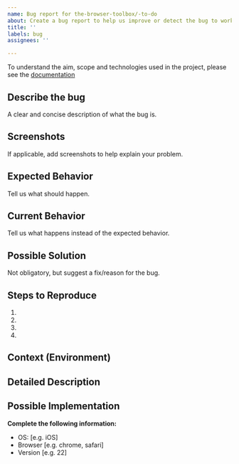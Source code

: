 ```yaml
---
name: Bug report for the-browser-toolbox/-to-do
about: Create a bug report to help us improve or detect the bug to work on.
title: ''
labels: bug
assignees: ''

---
```


To understand the aim, scope and technologies used in the project, please see the [documentation](https://docs.google.com/document/d/1cVS-PT4j1qJl5gNGLc_hlbrxiibcpaLUjZvXo_-s8CY/edit)

## Describe the bug
A clear and concise description of what the bug is.
<!--- Provide a general summary of the issue in the Title above -->

## Screenshots
If applicable, add screenshots to help explain your problem.
<!-- Try to add images or the screenshots of the issue that you are currently facing, if possible -->

## Expected Behavior
Tell us what should happen.
<!--- Tell us what should happen -->

## Current Behavior
Tell us what happens instead of the expected behavior.
<!--- Tell us what happens instead of the expected behavior -->

## Possible Solution
Not obligatory, but suggest a fix/reason for the bug.
<!--- Not obligatory, but suggest a fix/reason for the bug, -->

## Steps to Reproduce
<!--- Provide a link to a live example, or an unambiguous set of steps to -->
<!--- reproduce this bug. Include code to reproduce, if relevant -->
1.
2.
3.
4.

## Context (Environment)
<!--- How has this issue affected you? What are you trying to accomplish? -->
<!--- Providing context helps us come up with a solution that is most useful in the real world -->

<!--- Provide a general summary of the issue in the Title above -->

## Detailed Description
<!--- Provide a detailed description of the change or addition you are proposing -->

## Possible Implementation
<!--- Not obligatory, but suggest an idea for implementing addition or change -->

**Complete the following information:**
 - OS: [e.g. iOS]
 - Browser [e.g. chrome, safari]
 - Version [e.g. 22]
